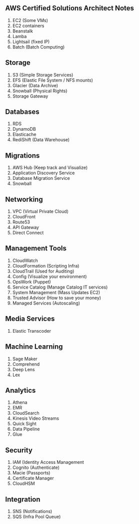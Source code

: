 ## AWS Certified Solutions Architect Notes

1.  EC2 (Some VMs)
2.  EC2 containers
3.  Beanstalk
4.  Lamba
5.  Lightsail (fixed IP)
6.  Batch (Batch Computing)

## Storage

1.  S3 (Simple Storage Services)
2.  EFS (Elastic File System / NFS mounts)
3.  Glacier (Data Archive)
4.  Snowball (Physical Rights)
5.  Storage Gateway

## Databases

1.  RDS
2.  DynamoDB
3.  Elasticache
4.  RediShift (Data Warehouse)

## Migrations

1.  AWS Hub (Keep track and Visualize)
2.  Application Discovery Service
3.  Database Migration Service
4.  Snowball

## Networking

1.  VPC (Virtual Private Cloud)
2.  CloudFront
3.  Route53
4.  API Gateway
5.  Direct Connect

## Management Tools

1.  CloudWatch
2.  CloudFormation (Scripting Infra)
3.  CloudTrail (Used for Auditing)
4.  Config (Visualize your environment)
5.  OpsWork (Puppet)
6.  Service Catalog (Manage Catalog IT services)
7.  System Management (Mass Updates EC2)
8.  Trusted Advisor (How to save your money)
9.  Managed Services (Autoscaling)

## Media Services

1.  Elastic Transcoder

## Machine Learning

1.  Sage Maker
2.  Comprehend
3.  Deep Lens
4.  Lex

## Analytics

1.  Athena
2.  EMR
3.  CloudSearch
4.  Kinesis Video Streams
5.  Quick Sight
6.  Data Pipeline
7.  Glue

## Security

1.  IAM (Identity Access Management
2.  Cognito (Authenticate)
3.  Macie (Passports)
4.  Certificate Manager
5.  CloudHSM

## Integration

1.  SNS (Notifications)
2.  SQS (Infra Pool Queue)

